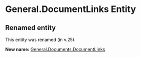 # General.DocumentLinks Entity

## Renamed entity

This entity was renamed (in v.25).

**New name:** [General.Documents.DocumentLinks](General.Documents.DocumentLinks.md)
